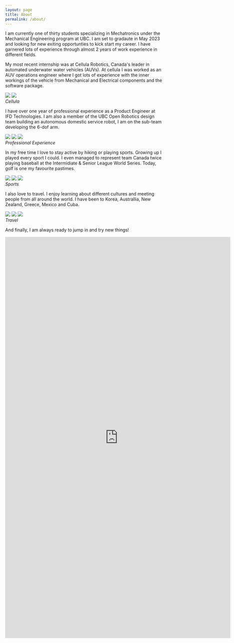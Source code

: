 ```yaml
---
layout: page
title: About
permalink: /about/
---
```


I am currently one of thirty students specializing in Mechatronics under the Mechanical Engineering program at UBC. I am set to gradaute in May 2023 and looking for new exiting opportunties to kick start my career. I have garnered lots of experience through almost 2 years of work experience in different fields. 

My most recent internship was at Cellula Robotics, Canada's leader in automated underwater water vehicles (AUVs). At cellula I was worked as an AUV operations engineer where I got lots of experience with the inner workings of the vehicle from Mechanical and Electrical components and the software package. 

<div class="gallery-box">
  <div class="gallery">
    <img src="/images/cellula.jpg" loading="lazy">
    <img src="/images/ROV.jpg" loading="lazy">
  </div>
  <em>Cellula</em>
</div>

I have over one year of professional experience as a Product Engineer at IFD Technologies. I am also a member of the UBC Open Robotics design team building an autonomous domestic service robot, I am on the sub-team developing the 6-dof arm.

<div class="gallery-box">
  <div class="gallery">
    <img src="/images/ubc.jpg" loading="lazy">
    <img src="/images/gallery-2.jpg" loading="lazy">
    <img src="/images/openrobotics.jpg" loading="lazy">
  </div>
  <em>Professional Experience</em>
</div>

In my free time I love to stay active by hiking or playing sports. Growing up I played every sport I could. I even managed to represent team Canada twice playing baseball at the Intermidiate & Senior League World Series. Today, golf is one my favourite pastimes. 


<div class="gallery-box">
  <div class="gallery">
    <img src="/images/105.jpg" loading="lazy">
    <img src="/images/100.jpg" loading="lazy">
    <img src="/images/103.jpg" loading="lazy">
  </div>
  <em>Sports</em>
</div>

I also love to travel. I enjoy learning about different cultures and meeting people from all around the world. I have been to Korea, Australlia, New Zealand, Greece, Mexico and Cuba. 

<div class="gallery-box">
  <div class="gallery">
    <img src="/images/korea.jpg" loading="lazy">
    <img src="/images/200.JPG" loading="lazy">
    <img src="/images/203.jpg" loading="lazy">
  </div>
  <em>Travel</em>
</div>

And finally, I am always ready to jump in and try new things!

<p><iframe src="https://player.vimeo.com/video/716220081?h=8bc99c326a&amp;title=0&amp;byline=0&amp;portrait=0&amp;speed=0&amp;badge=0&amp;autopause=0&amp;player_id=0&amp;app_id=58479" width="720" height="1280" frameborder="0" allow="autoplay; fullscreen; picture-in-picture" allowfullscreen title="Bungee Jumping in New Zealand"></iframe></p>
